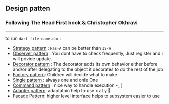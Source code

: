 ## Design patten

### Following The Head First book & Christopher Okhravi

---

to run `dart file-name.dart`

- [Strategy pattern](strategy_patterns.dart) : `Has-A` can be better than `IS-A`
- [Observer pattern](observer_pattern.dart) : You dont have to check frequently, Just register and i will privide update.
- [Decorator pattern](decorator_pattern.dart) : The decorator adds its own behavior either before and/or after delegating to the object it
decorates to do the rest of the job  
- [Factory pattern](factoryMethod_pattern.dart): Children will decide what to make
- [Single pattern](singleton_pattern.dart) : always one and onle One
- [Command pattern](command_pattern.dart) : nice way to handle execution -_ )
- [Adapter pattern](adapter_pattern.dart): adaptatoin help to use x at y 🤣
- [Facade Pattern](facade_pattern.dart.dart): higher level interface helps to subsystem easier to use
  